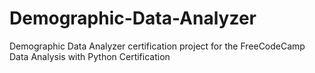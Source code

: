 # Demographic-Data-Analyzer
 Demographic Data Analyzer certification project for the FreeCodeCamp Data Analysis with Python Certification
